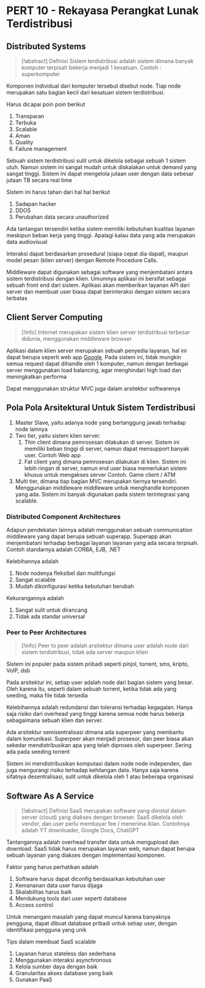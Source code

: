 # PERT 10 - Rekayasa Perangkat Lunak Terdistribusi

## Distributed Systems

 > 
 > \[!abstract\] Definisi
 > Sistem terdistribusi adalah sistem dimana banyak komputer terpisah bekerja menjadi 1 kesatuan. Contoh : superkomputer 

Komponen individual dari komputer tersebut disebut node. Tiap node merupakan satu bagian kecil dari kesatuan sistem terdistribusi.

Harus dicapai poin poin berikut

1. Transparan
1. Terbuka
1. Scalable
1. Aman
1. Quality
1. Failure management

Sebuah sistem terdistribusi sulit untuk dikelola sebagai sebuah 1 sistem utuh. Namun sistem ini sangat mudah untuk diskalakan untuk demand yang sangat tinggi. Sistem ini dapat mengelola jutaan user dengan data sebesar jutaan TB secara real time

Sistem ini harus tahan dari hal hal berikut

1. Sadapan hacker
1. DDOS
1. Perubahan data secara unauthorized

Ada tantangan tersendiri ketika sistem memiliki kebutuhan kualitas layanan meskipun beban kerja yang tinggi. Apalagi kalau data yang ada merupakan data audiovisual

Interaksi dapat berdasarkan prosedural (siapa cepat dia dapat), maupun model pesan (klien server) dengan Remote Procedure Calls.

Middleware dapat digunakan sebagai software yang menjembatani antara sistem terdistribusi dengan klien. Umumnya aplikasi ini bersifat sebagai sebuah front end dari sistem. Aplikasi akan memberikan layanan API dari server dan membuat user biasa dapat berinteraksi dengan sistem secara terbatas

## Client Server Computing

 > 
 > \[!info\]
 > Internet merupakan sistem klien server terdistribusi terbesar didunia, menggunakan middleware browser

Aplikasi dalam klien server merupakan sebuah penyedia layanan, hal ini dapat berupa seperti web app [Google](http://www.google.com). Pada sistem ini, tidak mungkin semua request dapat dihandle oleh 1 komputer, namun dengan berbagai server menggunakan load balancing, agar menghindari high load dan meningkatkan performa

Dapat menggunakan struktur MVC juga dalam arsitektur softwarenya

## Pola Pola Arsitektural Untuk Sistem Terdistribusi

1. Master Slave, yaitu adanya node yang bertanggung jawab terhadap node lainnya
1. Two tier, yaitu sistem klien server. 
   1. Thin client dimana pemrosesan dilakukan di server. Sistem ini memiliki beban tinggi di server, namun dapat mensupport banyak user. Contoh Web app
   1. Fat client yang dimana pemrosesan dilakukan di klien. Sistem ini lebih ringan di server, namun end user biasa memerlukan sistem khusus untuk mengakses server Contoh. Game client / ATM
1. Multi tier, dimana tiap bagian MVC merupakan tiernya tersendiri. Menggunakan middleware middleware untuk menghandle komponen yang ada. Sistem ini banyak digunakan pada sistem terintegrasi yang scalable.

### Distributed Component Architectures

Adapun pendekatan lainnya adalah menggunakan sebuah communication middleware yang dapat berupa sebuah superapp. Superapp akan menjembatani terhadap berbagai layanan layanan yang ada secara terpisah. Contoh standarnya adalah CORBA, EJB, .NET

Kelebihannya adalah 

1. Node nodenya fleksibel dan multifungsi
1. Sangat scalable
1. Mudah dikonfigurasi ketika kebutuhan berubah

Kekurangannya adalah

1. Sangat sulit untuk dirancang
1. Tidak ada standar universal

### Peer to Peer Architectures

 > 
 > \[!info\]
 > Peer to peer adalah arsitektur dimana user adalah node dari sistem terdistribusi, tidak ada server maupun klien

Sistem ini populer pada sistem pribadi seperti pinjol, torrent, sms, kripto, VoIP, dsb

Pada arsitektur ini, setiap user adalah node dari bagian sistem yang besar. Oleh karena itu, seperti dalam sebuah torrent, ketika tidak ada yang seeding, maka file tidak tersedia

Kelebihannya adalah redundansi dan toleransi terhadap kegagalan. Hanya saja risiko dari overhead yang tinggi karena semua node harus bekerja sebagaimana sebuah klien dan server. 

Ada arsitektur semisentralisasi dimana ada superpeer yang membantu dalam komunikasi. Superpeer akan menjadi prosesor, dan peer biasa akan sekedar mendistribusikan apa yang telah diproses oleh superpeer. Sering ada pada seeding torrent

Sistem ini mendistribusikan komputasi dalam node node independen, dan juga mengurangi risiko terhadap kehilangan data. Hanya saja karena sifatnya desentralisasi, sulit untuk dikelola oleh 1 atau beberapa organisasi 

## Software As A Service

 > 
 > \[!abstract\] Definisi
 > SaaS merupakan software yang diinstal dalam server (cloud) yang diakses dengan browser. SaaS dikelola oleh vendor, dan user perlu membayar fee / menerima iklan. Contohnya adalah YT downloader, Google Docs, ChatGPT

Tantangannya adalah overhead transfer data untuk mengupload dan download. SaaS tidak harus merupakan layanan web, namun dapat berupa sebuah layanan yang diakses dengan implementasi komponen. 

Faktor yang harus perhatikan adalah

1. Software harus dapat diconfig berdasarkan kebutuhan user
1. Kemananan data user harus dijaga
1. Skalabilitas harus baik
1. Mendukung tools dari user seperti database
1. Access control

Untuk menangani masalah yang dapat muncul karena banyaknya pengguna, dapat dibuat database pribadi untuk setiap user, dengan identifikasi pengguna yang unik

Tips dalam membuat SaaS scalable

1. Layanan harus stateless dan sederhana
1. Menggunakan interaksi asynchronous
1. Kelola sumber daya dengan baik
1. Granularitas akses database yang baik
1. Gunakan PaaS
